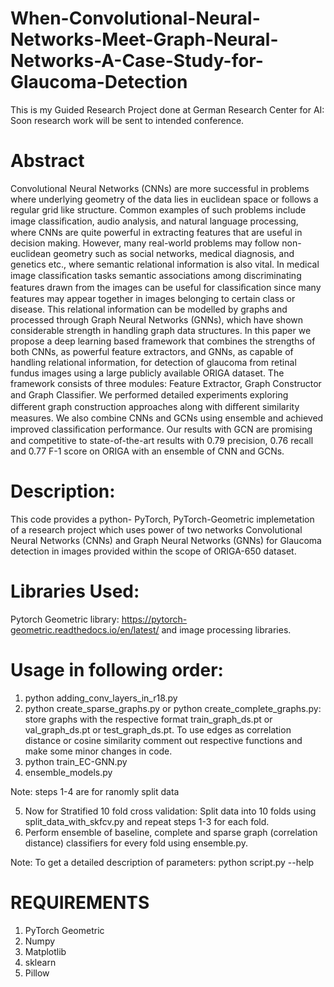 # When-Convolutional-Neural-Networks-Meet-Graph-Neural-Networks-A-Case-Study-for-Glaucoma-Detection
This is my Guided Research Project done at German Research Center for AI: Soon research work will be sent to intended conference.

# Abstract
Convolutional Neural Networks (CNNs) are more successful in problems where underlying geometry of the data lies in euclidean space or follows a regular grid like structure. Common examples of such problems include image classiﬁcation, audio analysis, and natural language processing, where CNNs are quite powerful in extracting features that are useful in decision making. However, many real-world problems may follow non-euclidean geometry such as social networks, medical diagnosis, and genetics etc., where semantic relational information is also vital. In medical image classiﬁcation tasks semantic associations among discriminating features drawn from the images can be useful for classiﬁcation since many features may appear together in images belonging to certain class or disease. This relational information can be modelled by graphs and processed through Graph Neural Networks (GNNs), which have shown considerable strength in handling graph data structures. In this paper we propose a deep learning based framework that combines the strengths of both CNNs, as powerful feature extractors, and GNNs, as capable of handling relational information, for detection of glaucoma from retinal fundus images using a large publicly available ORIGA dataset. The framework consists of three modules: Feature Extractor, Graph Constructor and Graph Classiﬁer. We performed detailed experiments exploring diﬀerent graph construction approaches along with diﬀerent similarity measures. We also combine CNNs and GCNs using ensemble and achieved improved classiﬁcation performance. Our results with GCN are promising and competitive to state-of-the-art results with 0.79 precision, 0.76 recall and 0.77 F-1 score on ORIGA with an ensemble of CNN and GCNs.

# Description:
This code provides a python- PyTorch, PyTorch-Geometric implemetation of a research project which uses power of two networks Convolutional Neural Networks (CNNs) and Graph Neural Networks (GNNs) for Glaucoma detection in images provided within the scope of ORIGA-650 dataset. 

# Libraries Used:
Pytorch Geometric library: https://pytorch-geometric.readthedocs.io/en/latest/ and image processing libraries.

# Usage in following order:
1) python adding_conv_layers_in_r18.py
2) python create_sparse_graphs.py or python create_complete_graphs.py: store graphs with the respective format train_graph_ds.pt or val_graph_ds.pt or test_graph_ds.pt. To use edges as correlation distance or cosine similarity comment out respective functions and make some minor changes in code. 
3) python train_EC-GNN.py 
4) ensemble_models.py

Note: steps 1-4 are for ranomly split data

5) Now for Stratified 10 fold cross validation: Split data into 10 folds using split_data_with_skfcv.py and repeat steps 1-3 for each fold.
6) Perform ensemble of baseline, complete and sparse graph (correlation distance) classifiers for every fold using ensemble.py.


Note: To get a detailed description of parameters: python script.py --help

# REQUIREMENTS
1) PyTorch Geometric
2) Numpy
3) Matplotlib
4) sklearn
5) Pillow


